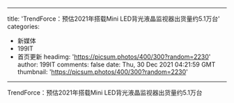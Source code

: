 
---
title: 'TrendForce：预估2021年搭载Mini LED背光液晶监视器出货量约5.1万台'
categories: 
 - 新媒体
 - 199IT
 - 首页更新
headimg: 'https://picsum.photos/400/300?random=2230'
author: 199IT
comments: false
date: Thu, 30 Dec 2021 04:21:59 GMT
thumbnail: 'https://picsum.photos/400/300?random=2230'
---

<div>   
TrendForce：预估2021年搭载Mini LED背光液晶监视器出货量约5.1万台  
</div>
            